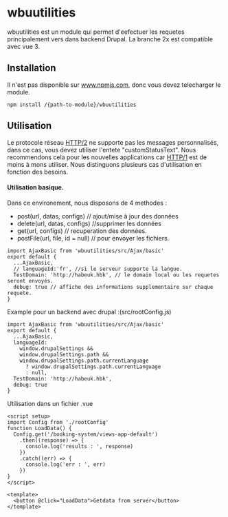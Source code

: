 # wbuutilities

wbuutilities est un module qui permet d'eefectuer les requetes principalement vers dans backend Drupal.
La branche 2x est compatible avec vue 3.

## Installation

Il n'est pas disponible sur www.npmjs.com, donc vous devez telecharger le module.

```
npm install /{path-to-module}/wbuutilities
```

## Utilisation

Le protocole réseau <a href="https://fr.wikipedia.org/wiki/Hypertext_Transfer_Protocol/2">HTTP/2</a> ne supporte pas les messages personnalisés, dans ce cas, vous devez utiliser l'entete "customStatusText". Nous recommendons cela pour les nouvelles applications car <a href="https://fr.wikipedia.org/wiki/Hypertext_Transfer_Protocol">HTTP/1</a> est de moins à mons utiliser.
Nous distinguons plusieurs cas d'utilisation en fonction des besoins.

#### Utilisation basique.

Dans ce environement, nous disposons de 4 methodes :

- post(url, datas, configs) // ajout/mise à jour des données
- delete(url, datas, configs) //supprimer les données
- get(url, configs) // recuperation des données.
- postFile(url, file, id = null) // pour envoyer les fichiers.

```
import AjaxBasic from 'wbuutilities/src/Ajax/basic'
export default {
  ...AjaxBasic,
  // languageId:'fr', //si le serveur supporte la langue.
  TestDomain: 'http://habeuk.hbk', // le domain local ou les requetes seront envoyés.
  debug: true // affiche des informations supplementaire sur chaque requete.
}
```

Example pour un backend avec drupal :(src/rootConfig.js)

```
import AjaxBasic from 'wbuutilities/src/Ajax/basic'
export default {
  ...AjaxBasic,
  languageId:
    window.drupalSettings &&
    window.drupalSettings.path &&
    window.drupalSettings.path.currentLanguage
      ? window.drupalSettings.path.currentLanguage
      : null,
  TestDomain: 'http://habeuk.hbk',
  debug: true
}
```

Utilisation dans un fichier .vue

```
<script setup>
import Config from './rootConfig'
function LoadData() {
  Config.get('/booking-system/views-app-default')
    .then((response) => {
      console.log('results : ', response)
    })
    .catch((err) => {
      console.log('err : ', err)
    })
}
</script>

<template>
  <button @click="LoadData">Getdata from server</button>
</template>
```
